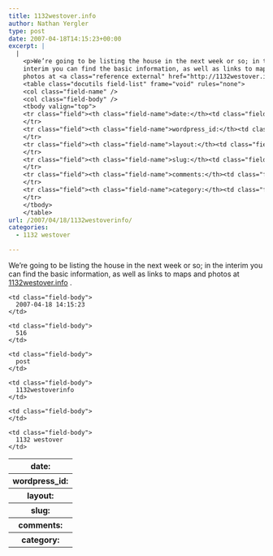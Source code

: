 ```yaml
---
title: 1132westover.info
author: Nathan Yergler
type: post
date: 2007-04-18T14:15:23+00:00
excerpt: |
  |
    <p>We’re going to be listing the house in the next week or so; in the
    interim you can find the basic information, as well as links to maps and
    photos at <a class="reference external" href="http://1132westover.info">1132westover.info</a>.</p>
    <table class="docutils field-list" frame="void" rules="none">
    <col class="field-name" />
    <col class="field-body" />
    <tbody valign="top">
    <tr class="field"><th class="field-name">date:</th><td class="field-body">2007-04-18 14:15:23</td>
    </tr>
    <tr class="field"><th class="field-name">wordpress_id:</th><td class="field-body">516</td>
    </tr>
    <tr class="field"><th class="field-name">layout:</th><td class="field-body">post</td>
    </tr>
    <tr class="field"><th class="field-name">slug:</th><td class="field-body">1132westoverinfo</td>
    </tr>
    <tr class="field"><th class="field-name">comments:</th><td class="field-body"></td>
    </tr>
    <tr class="field"><th class="field-name">category:</th><td class="field-body">1132 westover</td>
    </tr>
    </tbody>
    </table>
url: /2007/04/18/1132westoverinfo/
categories:
  - 1132 westover

---
```

We’re going to be listing the house in the next week or so; in the interim you can find the basic information, as well as links to maps and photos at [1132westover.info][1] .

<table class="docutils field-list" frame="void" rules="none">
  <col class="field-name" /> <col class="field-body" /> <tr class="field">
    <th class="field-name">
      date:
    </th>

    <td class="field-body">
      2007-04-18 14:15:23
    </td>
  </tr>

  <tr class="field">
    <th class="field-name">
      wordpress_id:
    </th>

    <td class="field-body">
      516
    </td>
  </tr>

  <tr class="field">
    <th class="field-name">
      layout:
    </th>

    <td class="field-body">
      post
    </td>
  </tr>

  <tr class="field">
    <th class="field-name">
      slug:
    </th>

    <td class="field-body">
      1132westoverinfo
    </td>
  </tr>

  <tr class="field">
    <th class="field-name">
      comments:
    </th>

    <td class="field-body">
    </td>
  </tr>

  <tr class="field">
    <th class="field-name">
      category:
    </th>

    <td class="field-body">
      1132 westover
    </td>
  </tr>
</table>

 [1]: http://1132westover.info